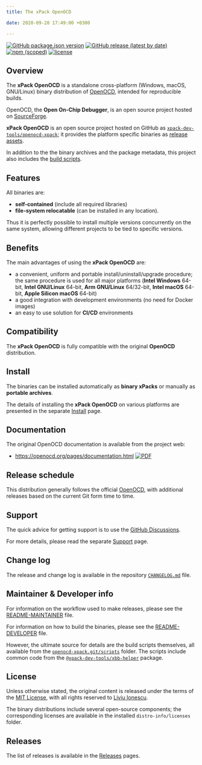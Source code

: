 ```yaml
---
title: The xPack OpenOCD

date: 2020-09-28 17:49:00 +0300

---
```


[![GitHub package.json version](https://img.shields.io/github/package-json/v/xpack-dev-tools/openocd-xpack)](https://github.com/xpack-dev-tools/openocd-xpack/blob/xpack/package.json)
[![GitHub release (latest by date)](https://img.shields.io/github/v/release/xpack-dev-tools/openocd-xpack)](https://github.com/xpack-dev-tools/openocd-xpack/releases/)
[![npm (scoped)](https://img.shields.io/npm/v/@xpack-dev-tools/openocd.svg?color=blue)](https://www.npmjs.com/package/@xpack-dev-tools/openocd/)
[![license](https://img.shields.io/github/license/xpack-dev-tools/openocd-xpack)](https://github.com/xpack-dev-tools/openocd-xpack/blob/xpack/LICENSE)

## Overview

The **xPack OpenOCD** is a standalone cross-platform (Windows, macOS, GNU/Linux)
binary distribution of [OpenOCD](https://openocd.org),
intended for reproducible builds.

OpenOCD, the **Open On-Chip Debugger**, is an open source project hosted on
[SourceForge](http://sourceforge.net/p/openocd/code/).

**xPack OpenOCD** is an open source project hosted on GitHub as
[`xpack-dev-tools/openocd-xpack`](https://github.com/xpack-dev-tools/openocd-xpack);
it provides the platform specific binaries as
[release assets](https://github.com/xpack-dev-tools/openocd-xpack/releases).

In addition to the the binary archives and the package metadata,
this project also includes the
[build scripts](https://github.com/xpack-dev-tools/openocd-xpack/tree/xpack/scripts).

## Features

All binaries are:

- **self-contained** (include all required libraries)
- **file-system relocatable** (can be installed in any location).

Thus it is perfectly possible to install multiple versions concurrently on the
same system, allowing different projects to be tied to specific versions.

## Benefits

The main advantages of using the **xPack OpenOCD** are:

- a convenient, uniform and portable install/uninstall/upgrade procedure;
  the same procedure is used for all major
  platforms (**Intel Windows** 64-bit,
  **Intel GNU/Linux** 64-bit,
  **Arm GNU/Linux** 64/32-bit,
  **Intel macOS** 64-bit,
  **Apple Silicon macOS** 64-bit)
- a good integration with development environments (no need for Docker images)
- an easy to use solution for **CI/CD** environments

## Compatibility

The **xPack OpenOCD** is fully compatible with the original **OpenOCD**
distribution.

## Install

The binaries can be installed automatically as **binary xPacks** or manually as
**portable archives**.

The details of installing the **xPack OpenOCD** on various platforms are
presented in the separate
[Install](/docs/install/) page.

## Documentation

The original OpenOCD documentation is available from the project web:

- https://openocd.org/pages/documentation.html [![PDF](/img/pdf-24.png)](https://openocd.org/doc/pdf/openocd.pdf)

## Release schedule

This distribution generally follows the official
[OpenOCD](https://openocd.org), with
additional releases based on the current Git form time to time.

## Support

The quick advice for getting support is to use the
[GitHub Discussions](https://github.com/xpack-dev-tools/openocd-xpack/discussions/).

For more details, please read the separate
[Support](/docs/support/) page.

## Change log

The release and change log is available in the repository
[`CHANGELOG.md`](https://github.com/xpack-dev-tools/openocd-xpack/blob/xpack/CHANGELOG.md) file.

## Maintainer & Developer info

For information on the workflow used to make releases, please see the
[README-MAINTAINER](https://github.com/xpack-dev-tools/openocd-xpack/blob/xpack/README-MAINTAINER.md)
file.

For information on how to build the binaries, please see the
[README-DEVELOPER](https://github.com/xpack-dev-tools/openocd-xpack/blob/xpack/README-DEVELOPER.md)
file.

However, the ultimate source for details are the build scripts themselves,
all available from the
[`openocd-xpack.git/scripts`](https://github.com/xpack-dev-tools/openocd-xpack/tree/xpack/scripts/)
folder. The scripts include common code from the [`@xpack-dev-tools/xbb-helper`](https://github.com/xpack-dev-tools/xbb-helper-xpack) package.

## License

Unless otherwise stated, the original content is released under the terms of the
[MIT License](https://opensource.org/licenses/mit/),
with all rights reserved to
[Liviu Ionescu](https://github.com/ilg-ul).

The binary distributions include several open-source components; the
corresponding licenses are available in the installed
`distro-info/licenses` folder.

## Releases

The list of releases is available in the [Releases](/docs/releases/) pages.

